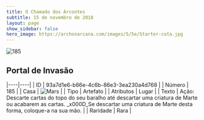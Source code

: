 ```yaml
---
title: O Chamado dos Arcontes
subtitle: 15 de novembro de 2018
layout: page
show_sidebar: false
hero_image: https://archonarcana.com/images/5/5e/Starter-cota.jpg
---
```


![185](https://cdn.keyforgegame.com/media/card_front/pt/341_185_6C5RX4PMJ5R2_pt.png)

## Portal de Invasão

|----|----|
| ID | 93a7d1e6-b66e-4c6b-86e3-3ea230a4d768 |
| Número | 185 |
| Casa | ![Mars](https://archonarcana.com/images/thumb/d/de/Mars.png/22px-Mars.png "Marte") |
| Tipo | Artefato |
| Atributos | Lugar |
| Texto | Ação: Descarte cartas do topo do  seu baralho até descartar uma criatura de Marte ou acabarem as cartas. _x000D_Se descartar uma criatura de Marte desta forma, coloque-a na sua mão. |
| Raridade | Rara |

